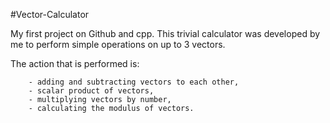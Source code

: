 #Vector-Calculator

My first project on Github and cpp.
This trivial calculator was developed by me to perform simple operations on up to 3 vectors. 

The action that is performed is:

        - adding and subtracting vectors to each other,
        - scalar product of vectors,
        - multiplying vectors by number,
        - calculating the modulus of vectors.

